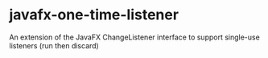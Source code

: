 # javafx-one-time-listener
An extension of the JavaFX ChangeListener interface to support single-use listeners (run then discard)
